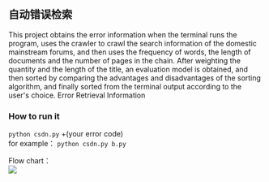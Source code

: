 ## 自动错误检索
This project obtains the error information when the terminal runs the program, uses the crawler to crawl the search information of the domestic mainstream forums, and then uses the frequency of words, the length of documents and the number of pages in the chain.
After weighting the quantity and the length of the title, an evaluation model is obtained, and then sorted by comparing the advantages and disadvantages of the sorting algorithm, and finally sorted from the terminal output according to the user's choice.
Error Retrieval Information
### How to run it
```python csdn.py``` +(your error code)  
for example： ```python csdn.py b.py```

Flow chart：  
![](https://ws1.sinaimg.cn/large/0071Dyx4ly1g4c8uqc476j30qm1153zj.jpg)

